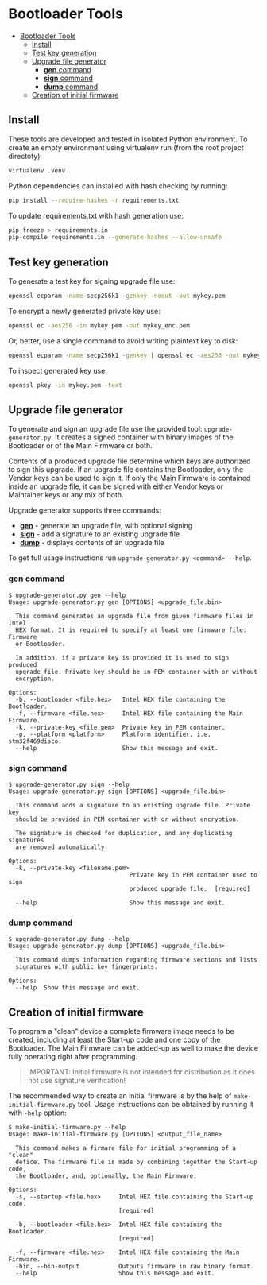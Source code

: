 # Bootloader Tools

- [Bootloader Tools](#bootloader-tools)
  - [Install](#install)
  - [Test key generation](#test-key-generation)
  - [Upgrade file generator](#upgrade-file-generator)
    - [**gen** command](#gen-command)
    - [**sign** command](#sign-command)
    - [**dump** command](#dump-command)
  - [Creation of initial firmware](#creation-of-initial-firmware)

## Install

These tools are developed and tested in isolated Python environment. To create an empty environment using virtualenv run (from the root project directoty):

```bash
virtualenv .venv
```

Python dependencies can installed with hash checking by running:

```bash
pip install --require-hashes -r requirements.txt
```

To update requirements.txt with hash generation use:

```bash
pip freeze > requirements.in
pip-compile requirements.in --generate-hashes --allow-unsafe
```

## Test key generation

To generate a test key for signing upgrade file use:

```bash
openssl ecparam -name secp256k1 -genkey -noout -out mykey.pem
```

To encrypt a newly generated private key use:

```bash
openssl ec -aes256 -in mykey.pem -out mykey_enc.pem
```

Or, better, use a single command to avoid writing plaintext key to disk:

```bash
openssl ecparam -name secp256k1 -genkey | openssl ec -aes256 -out mykey.pem
```

To inspect generated key use:

```bash
openssl pkey -in mykey.pem -text
```

## Upgrade file generator

To generate and sign an upgrade file use the provided tool: `upgrade-generator.py`. It creates a signed container with binary images of the Bootloader or of the Main Firmware or both.

Contents of a produced upgrade file determine which keys are authorized to sign this upgrade. If an upgrade file contains the Bootloader, only the Vendor keys can be used to sign it. If only the Main Firmware is contained inside an upgrade file, it can be signed with either Vendor keys or Maintainer keys or any mix of both.

Upgrade generator supports three commands:

- [**gen**](#gen-command) - generate an upgrade file, with optional signing
- [**sign**](#sign-command) - add a signature to an existing upgrade file
- [**dump**](#dump-command) - displays contents of an upgrade file

To get full usage instructions run `upgrade-generator.py <command> --help`.

### **gen** command

```console
$ upgrade-generator.py gen --help
Usage: upgrade-generator.py gen [OPTIONS] <upgrade_file.bin>

  This command generates an upgrade file from given firmware files in Intel
  HEX format. It is required to specify at least one firmware file: Firmware
  or Bootloader.

  In addition, if a private key is provided it is used to sign produced
  upgrade file. Private key should be in PEM container with or without
  encryption.

Options:
  -b, --bootloader <file.hex>   Intel HEX file containing the Bootloader.
  -f, --firmware <file.hex>     Intel HEX file containing the Main Firmware.
  -k, --private-key <file.pem>  Private key in PEM container.
  -p, --platform <platform>     Platform identifier, i.e. stm32f469disco.
  --help                        Show this message and exit.
```

### **sign** command

```console
$ upgrade-generator.py sign --help
Usage: upgrade-generator.py sign [OPTIONS] <upgrade_file.bin>

  This command adds a signature to an existing upgrade file. Private key
  should be provided in PEM container with or without encryption.

  The signature is checked for duplication, and any duplicating signatures
  are removed automatically.

Options:
  -k, --private-key <filename.pem>
                                  Private key in PEM container used to sign
                                  produced upgrade file.  [required]

  --help                          Show this message and exit.
```

### **dump** command

```console
$ upgrade-generator.py dump --help
Usage: upgrade-generator.py dump [OPTIONS] <upgrade_file.bin>

  This command dumps information regarding firmware sections and lists
  signatures with public key fingerprints.

Options:
  --help  Show this message and exit.
```

## Creation of initial firmware

To program a "clean" device a complete firmware image needs to be created, including at least the Start-up code and one copy of the Bootloader. The Main Firmware can be added-up as well to make the device fully operating right after programming.

> IMPORTANT: Initial firmware is not intended for distribution as it does not use signature verification!

The recommended way to create an initial firmware is by the help of `make-initial-firmware.py` tool. Usage instructions can be obtained by running it with `-help` option:

```console
$ make-initial-firmware.py --help
Usage: make-initial-firmware.py [OPTIONS] <output_file_name>

  This command makes a firmare file for initial programming of a "clean"
  defice. The firmware file is made by combining together the Start-up code,
  the Bootloader, and, optionally, the Main Firmware.

Options:
  -s, --startup <file.hex>     Intel HEX file containing the Start-up code.
                               [required]

  -b, --bootloader <file.hex>  Intel HEX file containing the Bootloader.
                               [required]

  -f, --firmware <file.hex>    Intel HEX file containing the Main Firmware.
  -bin, --bin-output           Outputs firmware in raw binary format.
  --help                       Show this message and exit.
```

